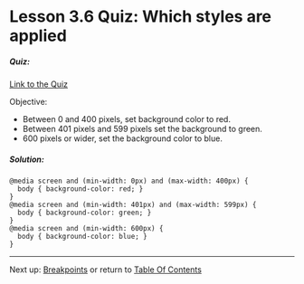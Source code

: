 # Lesson 3.6 Quiz: Which styles are applied

##### Quiz:
[Link to the Quiz](http://udacity.github.io/RWDF-samples/quizzes/media-queries-quiz.html)

Objective: 
- Between 0 and 400 pixels, set background color to red.
- Between 401 pixels and 599 pixels set the background to green.
- 600 pixels or wider, set the background color to blue.

##### Solution:
```
@media screen and (min-width: 0px) and (max-width: 400px) {
  body { background-color: red; }
}
@media screen and (min-width: 401px) and (max-width: 599px) {
  body { background-color: green; }
}
@media screen and (min-width: 600px) {
  body { background-color: blue; }
}
```

- - -
Next up: [Breakpoints](ND024_Part2_Lesson03_07.md) or return to [Table Of Contents](./ND024_TableOfContents.md)
